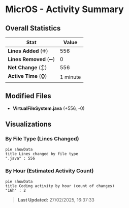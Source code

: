 # MicrOS - Activity Summary 

## Overall Statistics

| Stat                   | Value                                                             |
| ---------------------- | ----------------------------------------------------------------- |
| **Lines Added** (➕)   | 556                                          |
| **Lines Removed** (➖) | 0                                        |
| **Net Change** (↕)    | 556                |
| **Active Time** (⌚)   | 1 minute |


## Modified Files
- **VirtualFileSystem.java** (+556, -0)

## Visualizations

### By File Type (Lines Changed)

```mermaid
pie showData
title Lines changed by file type
".java" : 556
```

### By Hour (Estimated Activity Count)

```mermaid
pie showData
title Coding activity by hour (count of changes)
"16h" : 2
```


> **Last Updated:** 27/02/2025, 16:37:33